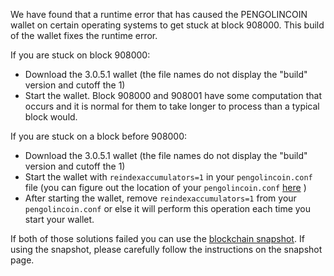 We have found that a runtime error that has caused the PENGOLINCOIN wallet on certain operating systems to get stuck at block 908000. This build of the wallet fixes the runtime error.

If you are stuck on block 908000:
- Download the 3.0.5.1 wallet (the file names do not display the "build" version and cutoff the 1)
- Start the wallet. Block 908000 and 908001 have some computation that occurs and it is normal for them to take longer to process than a typical block would.

If you are stuck on a block before 908000:
- Download the 3.0.5.1 wallet (the file names do not display the "build" version and cutoff the 1)
- Start the wallet with `reindexaccumulators=1` in your `pengolincoin.conf` file (you can figure out the location of your `pengolincoin.conf` [here](https://pengolincoin.freshdesk.com/support/solutions/articles/30000004664-where-are-my-wallet-dat-blockchain-and-configuration-conf-files-located-) )
- After starting the wallet, remove `reindexaccumulators=1` from your `pengolincoin.conf` or else it will perform this operation each time you start your wallet.

If both of those solutions failed you can use the [blockchain snapshot](http://178.254.23.111/~pub/PENGOLINCOIN/Daily-Snapshots-Html/PENGOLINCOIN-Daily-Snapshots.html). If using the snapshot, please carefully follow the instructions on the snapshot page.